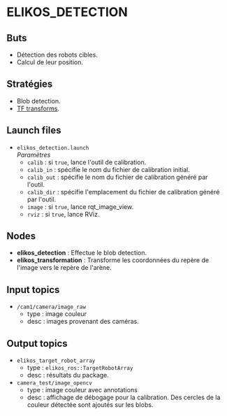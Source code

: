 # ELIKOS_DETECTION  
## Buts  
* Détection des robots cibles.  
* Calcul de leur position.  

## Stratégies  
* Blob detection.  
* [TF transforms](http://wiki.ros.org/tf).  

## Launch files  
* `elikos_detection.launch`  
*Paramètres*  
    * `calib` : si `true`, lance l'outil de calibration.  
    * `calib_in` : spécifie le nom du fichier de calibration initial.  
    * `calib_out` : spécifie le nom du fichier de calibration généré par l'outil.  
    * `calib_dir` : spécifie l'emplacement du fichier de calibration généré par l'outil.  
    * `image` : si `true`, lance rqt_image_view.  
    * `rviz` : si `true`, lance RViz.

## Nodes  
* **elikos_detection** : Effectue le blob detection.  
* **elikos_transformation** : Transforme les coordonnées du repère de l'image vers le repère de l'arène.  

## Input topics  
* `/cam1/camera/image_raw`  
    * type : image couleur  
    * desc : images provenant des caméras.  

## Output topics  
* `elikos_target_robot_array`  
    * type : `elikos_ros::TargetRobotArray`  
    * desc : résultats du package.  
* `camera_test/image_opencv`  
    * type : image couleur avec annotations  
    * desc : affichage de débogage pour la calibration. Des cercles de la couleur détectée sont ajoutés sur les blobs.  